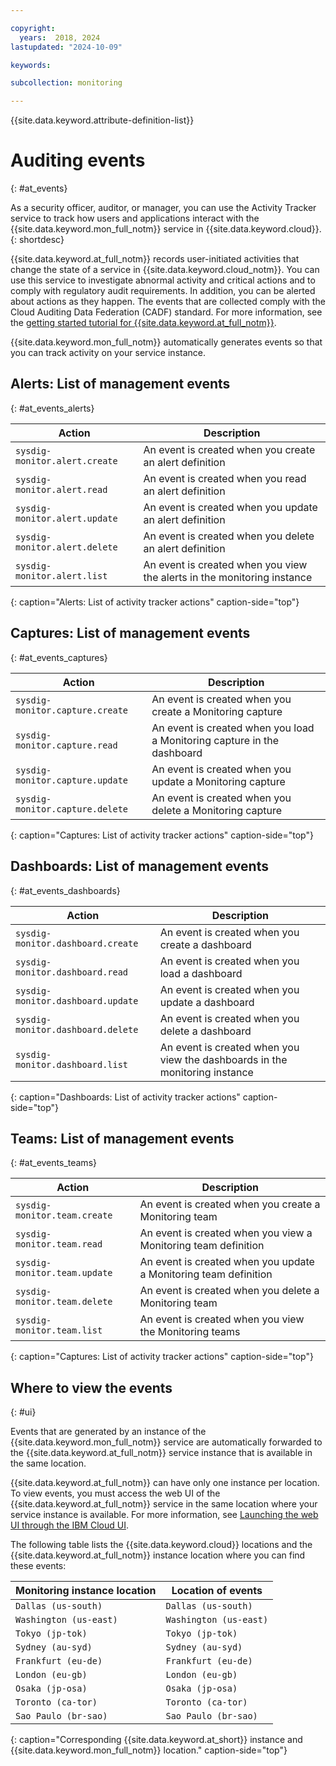 ```yaml
---

copyright:
  years:  2018, 2024
lastupdated: "2024-10-09"

keywords: 

subcollection: monitoring

---
```


{{site.data.keyword.attribute-definition-list}}


# Auditing events
{: #at_events}

As a security officer, auditor, or manager, you can use the Activity Tracker service to track how users and applications interact with the {{site.data.keyword.mon_full_notm}} service in {{site.data.keyword.cloud}}.
{: shortdesc}

{{site.data.keyword.at_full_notm}} records user-initiated activities that change the state of a service in {{site.data.keyword.cloud_notm}}. You can use this service to investigate abnormal activity and critical actions and to comply with regulatory audit requirements. In addition, you can be alerted about actions as they happen. The events that are collected comply with the Cloud Auditing Data Federation (CADF) standard. For more information, see the [getting started tutorial for {{site.data.keyword.at_full_notm}}](/docs/Activity-Tracker-with-LogDNA?topic=Activity-Tracker-with-LogDNA-getting-started).

{{site.data.keyword.mon_full_notm}} automatically generates events so that you can track activity on your service instance.


## Alerts: List of management events
{: #at_events_alerts}

| Action                                | Description                                       |
|---------------------------------------|---------------------------------------------------|
| `sysdig-monitor.alert.create`         | An event is created when you create an alert definition |
| `sysdig-monitor.alert.read`           | An event is created when you read an alert definition |
| `sysdig-monitor.alert.update`         | An event is created when you update an alert definition |
| `sysdig-monitor.alert.delete`         | An event is created when you delete an alert definition |
| `sysdig-monitor.alert.list`           | An event is created when you view the alerts in the monitoring instance  |
{: caption="Alerts: List of activity tracker actions" caption-side="top"}

## Captures: List of management events
{: #at_events_captures}


| Action                                | Description                                       |
|---------------------------------------|---------------------------------------------------|
| `sysdig-monitor.capture.create`       | An event is created when you create a Monitoring capture |
| `sysdig-monitor.capture.read`         | An event is created when you load a Monitoring capture in the dashboard |
| `sysdig-monitor.capture.update`       | An event is created when you update a Monitoring capture |
| `sysdig-monitor.capture.delete`       | An event is created when you delete a Monitoring capture |
{: caption="Captures: List of activity tracker actions" caption-side="top"}


## Dashboards: List of management events
{: #at_events_dashboards}


| Action                                | Description                                       |
|---------------------------------------|---------------------------------------------------|
| `sysdig-monitor.dashboard.create`     | An event is created when you create a dashboard |
| `sysdig-monitor.dashboard.read`       | An event is created when you load a dashboard |
| `sysdig-monitor.dashboard.update`     | An event is created when you update a dashboard |
| `sysdig-monitor.dashboard.delete`     | An event is created when you delete a dashboard |
| `sysdig-monitor.dashboard.list`       | An event is created when you view the dashboards in the monitoring instance |
{: caption="Dashboards: List of activity tracker actions" caption-side="top"}



## Teams: List of management events
{: #at_events_teams}


| Action                                | Description                                       |
|---------------------------------------|---------------------------------------------------|
| `sysdig-monitor.team.create`          | An event is created when you create a Monitoring team |
| `sysdig-monitor.team.read`            | An event is created when you view a Monitoring team definition |
| `sysdig-monitor.team.update`          | An event is created when you update a Monitoring team definition |
| `sysdig-monitor.team.delete`          | An event is created when you delete a Monitoring team |
| `sysdig-monitor.team.list`            | An event is created when you view the Monitoring teams |
{: caption="Captures: List of activity tracker actions" caption-side="top"}




## Where to view the events
{: #ui}

Events that are generated by an instance of the {{site.data.keyword.mon_full_notm}} service are automatically forwarded to the {{site.data.keyword.at_full_notm}} service instance that is available in the same location.

{{site.data.keyword.at_full_notm}} can have only one instance per location. To view events, you must access the web UI of the {{site.data.keyword.at_full_notm}} service in the same location where your service instance is available. For more information, see [Launching the web UI through the IBM Cloud UI](/docs/Activity-Tracker-with-LogDNA?topic=Activity-Tracker-with-LogDNA-launch).

The following table lists the {{site.data.keyword.cloud}} locations and the {{site.data.keyword.at_full_notm}} instance location where you can find these events:

| Monitoring instance location         | Location of events  |
|-----------------------------|---------------------|
| `Dallas (us-south)`         | `Dallas (us-south)` |
| `Washington (us-east)`      | `Washington (us-east)` |
| `Tokyo (jp-tok)`            | `Tokyo (jp-tok)` |
| `Sydney (au-syd)`           | `Sydney (au-syd)` |
| `Frankfurt (eu-de)`         | `Frankfurt (eu-de)` |
| `London (eu-gb)`            | `London (eu-gb)` |
| `Osaka (jp-osa)`            | `Osaka (jp-osa)` |
| `Toronto (ca-tor)`          | `Toronto (ca-tor)` |
| `Sao Paulo (br-sao)`        | `Sao Paulo (br-sao)` |
{: caption="Corresponding {{site.data.keyword.at_short}} instance and {{site.data.keyword.mon_full_notm}} location." caption-side="top"}
